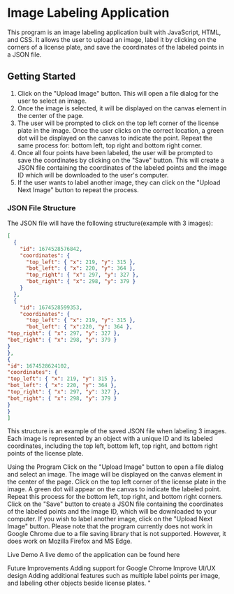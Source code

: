 # Image Labeling Application

This program is an image labeling application built with JavaScript, HTML, and CSS. It allows the user to upload an image, label it by clicking on the corners of a license plate, and save the coordinates of the labeled points in a JSON file.

## Getting Started

1. Click on the "Upload Image" button. This will open a file dialog for the user to select an image.
2. Once the image is selected, it will be displayed on the canvas element in the center of the page.
3. The user will be prompted to click on the top left corner of the license plate in the image. Once the user clicks on the correct location, a green dot will be displayed on the canvas to indicate the point. Repeat the same process for: bottom left, top right and bottom right corner.
4. Once all four points have been labeled, the user will be prompted to save the coordinates by clicking on the "Save" button. This will create a JSON file containing the coordinates of the labeled points and the image ID which will be downloaded to the user's computer.
5. If the user wants to label another image, they can click on the "Upload Next Image" button to repeat the process.

### JSON File Structure

The JSON file will have the following structure(example with 3 images):

```json
[
  {
    "id": 1674528576842,
    "coordinates": {
      "top_left": { "x": 219, "y": 315 },
      "bot_left": { "x": 220, "y": 364 },
      "top_right": { "x": 297, "y": 327 },
      "bot_right": { "x": 298, "y": 379 }
    }
  },
  {
    "id": 1674528599353,
    "coordinates": {
      "top_left": { "x": 219, "y": 315 },
      "bot_left": { "x":220, "y": 364 },
"top_right": { "x": 297, "y": 327 },
"bot_right": { "x": 298, "y": 379 }
}
},
{
"id": 1674528624102,
"coordinates": {
"top_left": { "x": 219, "y": 315 },
"bot_left": { "x": 220, "y": 364 },
"top_right": { "x": 297, "y": 327 },
"bot_right": { "x": 298, "y": 379 }
}
}
]
```

This structure is an example of the saved JSON file when labeling 3 images. Each image is represented by an object with a unique ID and its labeled coordinates, including the top left, bottom left, top right, and bottom right points of the license plate.

Using the Program
Click on the "Upload Image" button to open a file dialog and select an image.
The image will be displayed on the canvas element in the center of the page.
Click on the top left corner of the license plate in the image. A green dot will appear on the canvas to indicate the labeled point. Repeat this process for the bottom left, top right, and bottom right corners.
Click on the "Save" button to create a JSON file containing the coordinates of the labeled points and the image ID, which will be downloaded to your computer.
If you wish to label another image, click on the "Upload Next Image" button.
Please note that the program currently does not work in Google Chrome due to a file saving library that is not supported. However, it does work on Mozilla Firefox and MS Edge.

Live Demo
A live demo of the application can be found here

Future Improvements
Adding support for Google Chrome
Improve UI/UX design
Adding additional features such as multiple label points per image, and labeling other objects beside license plates.
"




